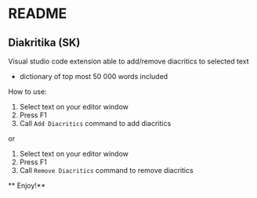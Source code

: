 # README

## Diakritika (SK)

Visual studio code extension able to add/remove diacritics to selected text 

- dictionary of top most 50 000 words included   

How to use:

1. Select text on your editor window
2. Press F1
3. Call `Add Diacritics` command to add diacritics

or

1. Select text on your editor window
2. Press F1
3. Call `Remove Diacritics` command to remove diacritics

** Enjoy!**
